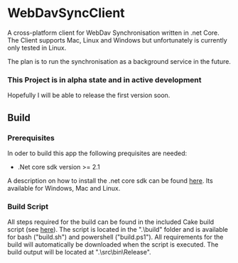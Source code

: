 # WebDavSyncClient

A cross-platform client for WebDav Synchronisation written in .net Core. 
The Client supports Mac, Linux and Windows but unfortunately is currently only tested in Linux. 

The plan is to run the synchronisation as a background service in the future. 

### This Project is in alpha state and in active development

Hopefully I will be able to release the first version soon. 


## Build 

### Prerequisites
In oder to build this app the following prequisites are needed:

- .Net core sdk version >= 2.1

A description on how to install the .net core sdk can be found [here](https://dotnet.microsoft.com/download).
Its available for Windows, Mac and Linux.

### Build Script
All steps required for the build can be found in the included Cake build script (see [here](https://cakebuild.net)). The script is located in the ".\build" folder and is available for 
bash ("build.sh") and powershell ("build.ps1"). All requirements for the build will automatically
be downloaded when the script is executed. The build output will be located at ".\src\bin\Release\".